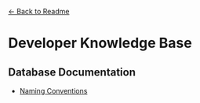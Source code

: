 [← Back to Readme](../../readme.md)

# Developer Knowledge Base

## Database Documentation
- [Naming Conventions](./database/naming-convention.md)